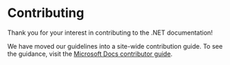# Contributing

Thank you for your interest in contributing to the .NET documentation!

We have moved our guidelines into a site-wide contribution guide. To see the guidance, visit the [Microsoft Docs contributor guide](/contribute/dotnet/dotnet-contribute).
